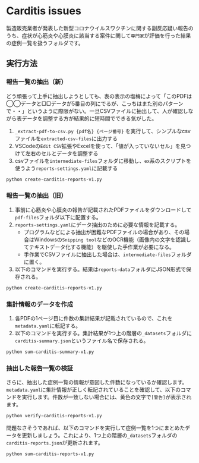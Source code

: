 # Carditis issues

製造販売業者が発表した新型コロナウイルスワクチンに関する副反応疑い報告のうち、症状が心筋炎や心膜炎に該当する案件に関して`専門家`が評価を行った結果の症例一覧を扱うフォルダです。

## 実行方法

### 報告一覧の抽出（新）

どう頑張って上手に抽出しようとしても、表の表示の塩梅によって「このPDFは◯◯データと□□データが5番目の列にでるが、こっちはまた別のパターンで・・」というように際限がない。一旦CSVファイルに抽出して、人が確認しながら表データを調整する方が結果的に短時間でできる気がした。

1. `_extract-pdf-to-csv.py {pdf名} {ページ番号}` を実行して、シンプルなcsvファイルを`extracted-csv-files`に出力する
1. VSCodeの`Edit CSV`拡張やExcelを使って、「値が入っていないセル」を見つけて左右のセルとデータを調整する
1. csvファイルを`intermediate-files`フォルダに移動し、`ex`系のスクリプトを使うよう`reports-settings.yaml`に記載する

```sh
python create-carditis-reports-v1.py
```

### 報告一覧の抽出（旧）

1. 事前に心筋炎や心膜炎の報告が記載されたPDFファイルをダウンロードして`pdf-files`フォルダ以下に配置する。
1. `reports-settings.yaml`にデータ抽出のために必要な情報を記載する。
    - プログラムなどによる抽出が困難なPDFファイルの場合があり、その場合はWindowsの`Snipping tool`などのOCR機能（画像内の文字を認識してテキストデータ化する機能）を駆使した手作業が必要になる。
    - 手作業でCSVファイルに抽出した場合は、`intermediate-files`フォルダに置く。
1. 以下のコマンドを実行する。結果は`reports-data`フォルダにJSON形式で保存される。

```sh
python create-carditis-reports-v1.py
```

### 集計情報のデータを作成

1. 各PDFの1ページ目に件数の集計結果が記載されているので、これを`metadata.yaml`に転記する。
1. 以下のコマンドを実行する。集計結果が1つ上の階層の`_datasets`フォルダに`carditis-summary.json`というファイル名で保存される。

```sh
python sum-carditis-summary-v1.py
```

### 抽出した報告一覧の検証

さらに、抽出した症例一覧の情報が意図した件数になっているか確認します。`metadata.yaml`に集計情報が正しく転記されていることを確認して、以下のコマンドを実行します。件数が一致しない場合には、黄色の文字で`[警告]`が表示されます。

```sh
python verify-carditis-reports-v1.py
```

問題なさそうであれば、以下のコマンドを実行して症例一覧を1つにまとめたデータを更新しましょう。これにより、1つ上の階層の`_datasets`フォルダの`carditis-reports.json`が更新されます。

```sh
python sum-carditis-reports-v1.py
```

